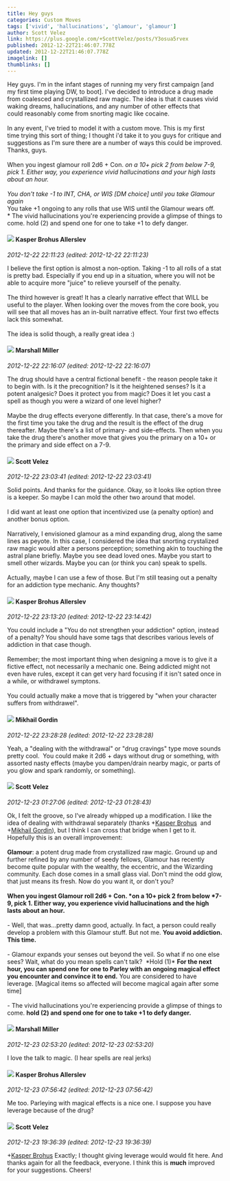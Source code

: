 ```yaml
---
title: Hey guys
categories: Custom Moves
tags: ['vivid', 'hallucinations', 'glamour', 'glamour']
author: Scott Velez
link: https://plus.google.com/+ScottVelez/posts/Y3osua5rvex
published: 2012-12-22T21:46:07.778Z
updated: 2012-12-22T21:46:07.778Z
imagelink: []
thumblinks: []
---
```


Hey guys. I&#39;m in the infant stages of running my very first campaign [and my first time playing DW, to boot]. I&#39;ve decided to introduce a drug made from coalesced and crystallized raw magic. The idea is that it causes vivid waking dreams, hallucinations, and any number of other effects that could reasonably come from snorting magic like cocaine.<br /><br />In any event, I&#39;ve tried to model it with a custom move. This is my first time trying this sort of thing; I thought i&#39;d take it to you guys for critique and suggestions as I&#39;m sure there are a number of ways this could be improved. Thanks, guys.         <br /><br />When you ingest glamour roll 2d6 + Con. *on a 10+ pick 2 from below *7-9, pick 1. Either way, you experience vivid hallucinations and your high lasts about an hour.  <br /><br />* You don&#39;t take -1 to INT, CHA, or WIS [DM choice] until you take Glamour again<br />* You take +1 ongoing to any rolls that use WIS until the Glamour wears off.<br />* The vivid hallucinations you&#39;re experiencing provide a glimpse of things to come. hold (2) and spend one for one to take +1 to defy danger.       
<div id='comment z12eu3l4toaodho5t04cgbzj3nyqynqwp0k'>
  <h4><img src='{{site.baseurl}}//images/avatars/110937611143261107555_photo.jpg'> Kasper Brohus Allerslev</h4>
      <p><cite>2012-12-22 22:11:23 (edited: 2012-12-22 22:11:23)</cite></p>
        <p>I believe the first option is almost a non-option. Taking -1 to all rolls of a stat is pretty bad. Especially if you end up in a situation, where you will not be able to acquire more &quot;juice&quot; to relieve yourself of the penalty.<br /><br />The third however is great! It has a clearly narrative effect that WILL be useful to the player. When looking over the moves from the core book, you will see that all moves has an in-built narrative effect. Your first two effects lack this somewhat.<br /><br />The idea is solid though, a really great idea :)</p>
</div>
        

<div id='comment z12eu3l4toaodho5t04cgbzj3nyqynqwp0k'>
  <h4><img src='{{site.baseurl}}//images/avatars/113927217394445366066_photo.jpg'> Marshall Miller</h4>
      <p><cite>2012-12-22 22:16:07 (edited: 2012-12-22 22:16:07)</cite></p>
        <p>The drug should have a central fictional benefit - the reason people take it to begin with.  Is it the precognition?  Is it the heightened senses?  Is it a potent analgesic?  Does it protect you from magic? Does it let you cast a spell as though you were a wizard of one level higher?  <br /><br />Maybe the drug effects everyone differently.  In that case, there&#39;s a move for the first time you take the drug and the result is the effect of the drug thereafter.  Maybe there&#39;s a list of primary- and side-effects.  Then when you take the drug there&#39;s another move that gives you the primary on a 10+ or the primary and side effect on a 7-9.</p>
</div>
        

<div id='comment z12eu3l4toaodho5t04cgbzj3nyqynqwp0k'>
  <h4><img src='{{site.baseurl}}//images/avatars/100062857438961342750_photo.jpg'> Scott Velez</h4>
      <p><cite>2012-12-22 23:03:41 (edited: 2012-12-22 23:03:41)</cite></p>
        <p>Solid points. And thanks for the guidance. Okay, so it looks like option three is a keeper. So maybe I can mold the other two around that model. <br /><br />I did want at least one option that incentivized use (a penalty option) and another bonus option. <br /><br />Narratively, I envisioned glamour as a mind expanding drug, along the same lines as peyote. In this case, I considered the idea that snorting crystalized raw magic would alter a persons perception; something akin to touching the astral plane briefly. Maybe you see dead loved ones. Maybe you start to smell other wizards. Maybe you can (or think you can) speak to spells. <br /><br />Actually, maybe I can use a few of those. But I&#39;m still teasing out a penalty for an addiction type mechanic. Any thoughts?</p>
</div>
        

<div id='comment z12eu3l4toaodho5t04cgbzj3nyqynqwp0k'>
  <h4><img src='{{site.baseurl}}//images/avatars/110937611143261107555_photo.jpg'> Kasper Brohus Allerslev</h4>
      <p><cite>2012-12-22 23:13:20 (edited: 2012-12-22 23:14:42)</cite></p>
        <p>You could include a &quot;You do not strengthen your addiction&quot; option, instead of a penalty? You should have some tags that describes various levels of addiction in that case though.<br /><br />Remember; the most important thing when designing a move is to give it a fictive effect, not necessarily a mechanic one. Being addicted might not even have rules, except it can get very hard focusing if it isn&#39;t sated once in a while, or withdrawel symptons.<br /><br />You could actually make a move that is triggered by &quot;when your character suffers from withdrawel&quot;.</p>
</div>
        

<div id='comment z12eu3l4toaodho5t04cgbzj3nyqynqwp0k'>
  <h4><img src='{{site.baseurl}}//images/avatars/107544016177619213911_photo.jpg'> Mikhail Gordin</h4>
      <p><cite>2012-12-22 23:28:28 (edited: 2012-12-22 23:28:28)</cite></p>
        <p>Yeah, a &quot;dealing with the withdrawal&quot; or &quot;drug cravings&quot; type move sounds pretty cool.  You could make it 2d6 + days without drug or something, with assorted nasty effects (maybe you dampen/drain nearby magic, or parts of you glow and spark randomly, or something).</p>
</div>
        

<div id='comment z12eu3l4toaodho5t04cgbzj3nyqynqwp0k'>
  <h4><img src='{{site.baseurl}}//images/avatars/100062857438961342750_photo.jpg'> Scott Velez</h4>
      <p><cite>2012-12-23 01:27:06 (edited: 2012-12-23 01:28:43)</cite></p>
        <p>Ok, I felt the groove, so I&#39;ve already whipped up a modification. I like the idea of dealing with withdrawal separately (thanks <span class="proflinkWrapper"><span class="proflinkPrefix">+</span><a class="proflink" href="https://plus.google.com/110937611143261107555" oid="110937611143261107555">Kasper Brohus</a></span>  and <span class="proflinkWrapper"><span class="proflinkPrefix">+</span><a class="proflink" href="https://plus.google.com/107544016177619213911" oid="107544016177619213911">Mikhail Gordin</a></span>), but I think I can cross that bridge when I get to it. Hopefully this is an overall improvement:<br /><br /><b>Glamour</b>: a potent drug made from crystallized raw magic. Ground up and further refined by any number of seedy fellows, Glamour has recently become quite popular with the wealthy, the eccentric, and the Wizarding community. Each dose comes in a small glass vial. Don&#39;t mind the odd glow, that just means its fresh. Now do you want it, or don&#39;t you?    <br /><br /><b>When you ingest Glamour roll 2d6 + Con. *on a 10+ pick 2 from below *7-9, pick 1. Either way, you experience vivid hallucinations and the high lasts about an hour.</b>  <br /><br />- Well, that was...pretty damn good, actually. In fact, a person could really develop a problem with this Glamour stuff. But not me. <b>You avoid addiction. This time.</b>   <br /><br />- Glamour expands your senses out beyond the veil. So what if no one else sees? Wait, what do you mean spells can&#39;t talk?  *Hold (1)* <b>For the next hour, you can spend one for one to Parley with an ongoing magical effect you encounter and convince it to end.</b> You are considered to have leverage. [Magical items so affected will become magical again after some time]  <br /><br />- The vivid hallucinations you&#39;re experiencing provide a glimpse of things to come. <b>hold (2) and spend one for one to take +1 to defy danger.</b>         </p>
</div>
        

<div id='comment z12eu3l4toaodho5t04cgbzj3nyqynqwp0k'>
  <h4><img src='{{site.baseurl}}//images/avatars/113927217394445366066_photo.jpg'> Marshall Miller</h4>
      <p><cite>2012-12-23 02:53:20 (edited: 2012-12-23 02:53:20)</cite></p>
        <p>I love the talk to magic.  (I hear spells are real jerks)</p>
</div>
        

<div id='comment z12eu3l4toaodho5t04cgbzj3nyqynqwp0k'>
  <h4><img src='{{site.baseurl}}//images/avatars/110937611143261107555_photo.jpg'> Kasper Brohus Allerslev</h4>
      <p><cite>2012-12-23 07:56:42 (edited: 2012-12-23 07:56:42)</cite></p>
        <p>Me too. Parleying with magical effects is a nice one. I suppose you have leverage because of the drug?</p>
</div>
        

<div id='comment z12eu3l4toaodho5t04cgbzj3nyqynqwp0k'>
  <h4><img src='{{site.baseurl}}//images/avatars/100062857438961342750_photo.jpg'> Scott Velez</h4>
      <p><cite>2012-12-23 19:36:39 (edited: 2012-12-23 19:36:39)</cite></p>
        <p><span class="proflinkWrapper"><span class="proflinkPrefix">+</span><a class="proflink" href="https://plus.google.com/110937611143261107555" oid="110937611143261107555">Kasper Brohus</a></span> Exactly; I thought giving leverage would would fit here. And thanks again for all the feedback, everyone. I think this is <b>much</b> improved for your suggestions. Cheers!</p>
</div>
        